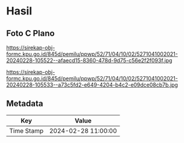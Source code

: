 # Hasil

## Foto C Plano

https://sirekap-obj-formc.kpu.go.id/845d/pemilu/ppwp/52/71/04/10/02/5271041002021-20240228-105522--afaecd15-8360-478d-9d75-c56e2f2f093f.jpg

https://sirekap-obj-formc.kpu.go.id/845d/pemilu/ppwp/52/71/04/10/02/5271041002021-20240228-105533--a73c5fd2-e649-4204-b4c2-e09dce08cb7b.jpg


## Metadata

| Key        | Value               |
| ---------- | ------------------- |
| Time Stamp | 2024-02-28 11:00:00 |



